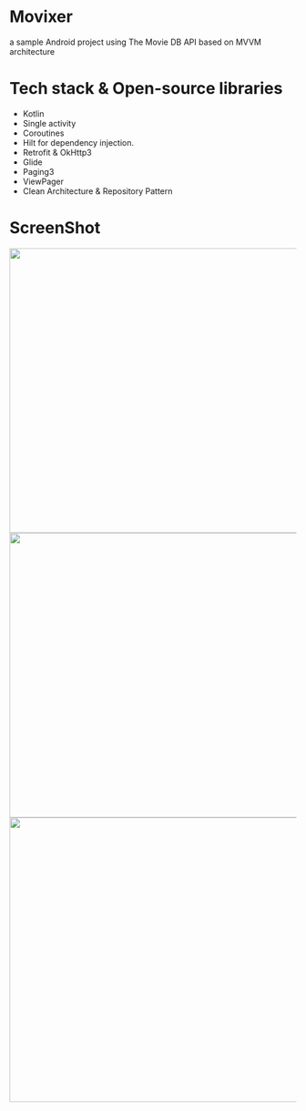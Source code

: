 # Movixer
a sample Android project using The Movie DB API based on MVVM architecture

# Tech stack & Open-source libraries
- Kotlin
- Single activity
- Coroutines
- Hilt for dependency injection.
- Retrofit & OkHttp3
- Glide
- Paging3
- ViewPager
- Clean Architecture & Repository Pattern

# ScreenShot
<img src="https://github.com/Elkfrawy9/Movixer/assets/60475172/7d740e28-b4dd-4ad5-88f7-7bafce28c502" width="850" height="500">
<img src="https://github.com/Elkfrawy9/Movixer/assets/60475172/57803139-e07c-46fc-b789-27f357116905" width="850" height="500">
<img src="https://github.com/Elkfrawy9/Movixer/assets/60475172/4b4f2081-2144-4b76-8744-745b13559291" width="850" height="500">




